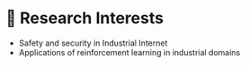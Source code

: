 # 🤖 Research Interests
- Safety and security in Industrial Internet
- Applications of reinforcement learning in industrial domains